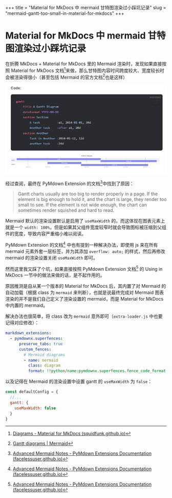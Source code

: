 +++
title = "Material for MkDocs 中 mermaid 甘特图渲染过小踩坑记录"
slug = "mermaid-gantt-too-small-in-material-for-mkdocs"
+++

# Material for MkDocs 中 mermaid 甘特图渲染过小踩坑记录

在折腾 MkDocs + Material for MkDocs 里的 Mermaid 渲染时，发现如果直接按照 Material for MkDocs 文档[^1]来做，那么甘特图内容时间跨度较大、宽度较长时会被渲染得很小（甚至包括 Mermaid 的官方文档[^2]也是这样）

![image-20230815154258622](assets/image-20230815154258622.png)

<!-- more -->

经过查阅，最终在 PyMdown Extension 的文档[^3]中找到了原因：

> Gantt charts usually are too big to render properly in a page. If the element is big enough to hold it, and the chart is large, they render too small to see. If the element is not wide enough, the chart can sometimes render squished and hard to read.

Mermaid 默认的渲染设置默认是启用了 `useMaxWidth` 的，而这体现在图表元素上就是一个 `width: 100%`，但是如果其父组件宽度较窄时就会导致图标被压缩到父组件的宽度，导致内容严重缩小难以阅读。

PyMdown Extension 的文档[^3] 中也有提到一种解决办法，即使用 js 来在所有 mermaid 元素外套一层标签，并为其添加 `overflow: auto;` 的样式，然后再修改 mermaid 的渲染设置关闭 `useMaxWidth` 即可。

然而这里我又踩了个坑，如果直接按照 PyMdown Extension 文档[^3] 的 Using in MkDocs 一节中的做法来做的话，是不起作用的。

原因推测是自从某一个版本的 Material for MkDocs 后，其内置了对 Mermaid 的自动加载（根据 class 为 `mermaid` 来判断），也就是说最终完成对 Mermaid 图表渲染的并不是我们自己定义了渲染设置的 mermaid，而是 Material for MkDocs 中内置的 mermaid。

解决办法也很简单，将 class 改为 `mermaid` 意外即可（`extra-loader.js` 中也要记得对应修改）：

```yml hl_lines="7"
markdown_extensions:
  - pymdownx.superfences:
      preserve_tabs: true
      custom_fences:
        # Mermaid diagrams
        - name: mermaid
          class: diagram
          format: !!python/name:pymdownx.superfences.fence_code_format
```

以及记得在 Mermaid 的渲染设置中设置 gantt 的 `useMaxWidth` 为 `false`：

```js hl_lines="3-5"
const defaultConfig = {
  //...
  gantt: {
    useMaxWidth: false
  }
}
```



[^1]: [Diagrams - Material for MkDocs (squidfunk.github.io)](https://squidfunk.github.io/mkdocs-material/reference/diagrams/)
[^2]: [Gantt diagrams | Mermaid](http://mermaid.js.org/syntax/gantt.html)
[^3]: [Advanced Mermaid Notes - PyMdown Extensions Documentation (facelessuser.github.io)](https://facelessuser.github.io/pymdown-extensions/extras/mermaid/#practical-diagrams)